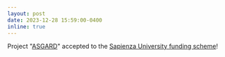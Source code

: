```yaml
---
layout: post
date: 2023-12-28 15:59:00-0400
inline: true
---
```


Project "[ASGARD](https://www.uniroma1.it/sites/default/files/field_file_allegati/graduatoria_progetti_grandi_per_web_def.pdf)" accepted to the [Sapienza University funding scheme](https://www.uniroma1.it/it/pagina/bando-di-ateneo-la-ricerca-2023)!
